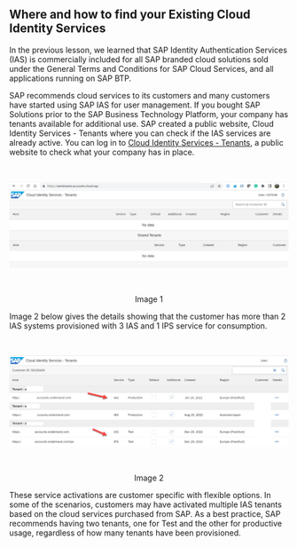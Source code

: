## Where and how to find your Existing Cloud Identity Services 

In the previous lesson, we learned that SAP Identity Authentication Services (IAS) is commercially included for all SAP branded cloud solutions sold under the General Terms and Conditions for SAP Cloud Services, and all applications running on SAP BTP.  

SAP recommends cloud services to its customers and many customers have started using SAP IAS for user management. If you bought SAP Solutions prior to the SAP Business Technology Platform, your company has tenants available for additional use. SAP created a public website, Cloud Identity Services - Tenants where you can check if the IAS services are already active. You can log in to [Cloud Identity Services - Tenants](https://iamtenants.accounts.cloud.sap/), a public website to check what your company has in place.

<br>
<p align="center"> 
<img src="images/1.5.1_IAM_Tenant without_Values.jpg"> 
</p>
<br>
<p align="center" <b>Image 1</b> </p>

Image 2 below gives the details showing that the customer has more than 2 IAS systems provisioned with 3 IAS and 1 IPS service for consumption.  

<br>
<p align="center"> 
<img src="images/1.5.2_IAM_Tenant_with_Values.jpg"> 
</p>
<br>
<p align="center" <b>Image 2</b> </p>

These service activations are customer specific with flexible options. In some of the scenarios, customers may have activated multiple IAS tenants based on the cloud services purchased from SAP. As a best practice, SAP recommends having two tenants, one for Test and the other for productive usage, regardless of how many tenants have been provisioned.  
